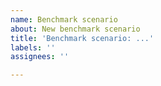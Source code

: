 ```yaml
---
name: Benchmark scenario
about: New benchmark scenario
title: 'Benchmark scenario: ...'
labels: ''
assignees: ''

---
```



